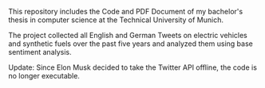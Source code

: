 This repository includes the Code and PDF Document of my bachelor's thesis in computer science at the Technical University of Munich. 

The project collected all English and German Tweets on electric vehicles and synthetic fuels over the past five years and analyzed them
using base sentiment analysis. 

Update: Since Elon Musk decided to take the Twitter API offline, the code is no longer executable.
